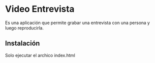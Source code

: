 # Video Entrevista

Es una aplicación que permite grabar una entrevista con una persona y luego reproducirla.

## Instalación

Solo ejecutar el archico index.html